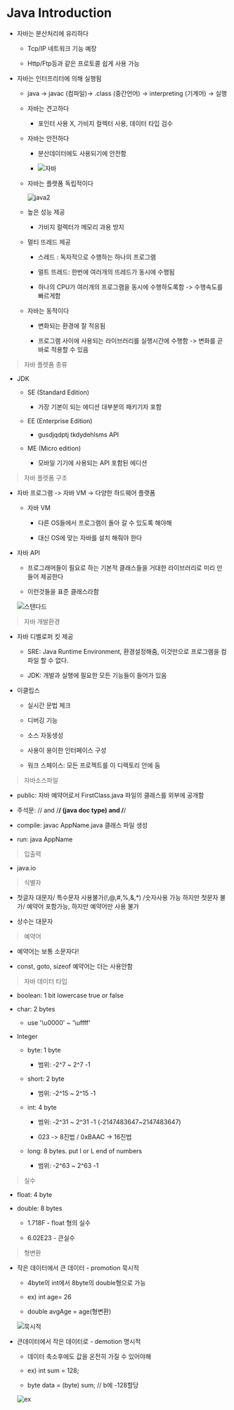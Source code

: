 # Java Introduction

* 자바는 분산처리에 유리하다

  * Tcp/IP 네트워크 기능 예장

  * Http/Ftp등과 같은 프로토콜 쉽게 사용 가능

* 자바는 인터프리터에 의해 실행됨

  * java -> javac (컴파일)-> .class (중간언어) -> interpreting (기계어) -> 실행

  * 자바는 견고하다

    * 포인터 사용 X, 가비지 컬렉터 사용, 데이터 타입 검수
  
  * 자바는 안전하다

    * 분산데이터에도 사용되기에 안전함

    * ![자바](images/20210704_233515.png)
  
  * 자바는 플랫폼 독립적이다

    ![java2](images/20210704_233603.png)

  * 높은 성능 제공

    * 가비지 컬렉터가 메모리 과용 방지

  * 멀티 뜨레드 제공

    * 스레드 : 독자적으로 수행하는 하나의 프로그램

    * 멀트 뜨레드: 한번에 여러개의 뜨레드가 동시에 수행됨

    * 하나의 CPU가 여러개의 프로그램을 동시에 수행하도록함 -> 수행속도를 빠르게함

  * 자바는 동적이다

    * 변화되는 환경에 잘 적응됨

    * 프로그램 사이에 사용되는 라이브러리를 실행시간에 수행함 -> 변화를 곧바로 적용할 수 있음

> 자바 플렛폼 종류

* JDK

  * SE (Standard Edition)

    * 가장 기본이 되는 에디션 대부분의 패키기자 포함

  * EE (Enterprise Edition)

    * gusdjqdptj tkdydehlsms API

  * ME (Micro edition)

    * 모바일 기기에 사용되는 API 포함된 에디션

> 자바 플렛폼 구조

* 자바 프로그램 -> 자바 VM -> 다양한 하드웨어 플랫폼

  * 자바 VM

    * 다른 OS들에서 프로그램이 돌아 갈 수 있도록 해야해

    * 대신 OS에 맞는 자바를 설치 해줘야 한다

* 자바 API

  * 프로그래머들이 필요로 하는 기본적 클래스들을 거대한 라이브러리로 미리 만들어 제공한다

  * 이런것들을 표준 클래스라함

  ![스탠다드](images/20210704_234745.png)

> 자바 개발환경

* 자바 디벨로퍼 킷 제공

  * SRE: Java Runtime Environment, 환경설정해줌, 이것만으로 프로그램을 컴파일 할 수 없다.

  * JDK: 개발과 실행에 필요한 모든 기능들이 들어가 있음

* 이클립스

  * 실시간 문법 체크

  * 디버깅 기능

  * 소스 자동생성

  * 사용이 용이한 인터페이스 구성

  * 워크 스페이스: 모든 프로젝트를 이 디렉토리 안에 둠

> 자바소스파일

* public: 자바 예약어로서 FirstClass.java 파일의 클래스를 외부에 공개함

* 주석문: // and /******/ (java doc type) and /******/

* compile: javac AppName.java 클래스 파일 생성

* run:  java AppName

> 입출력

* java.io

> 식별자

* 첫글자 대문자/ 특수문자 사용불가(!,@,#,%,&,*) /숫자사용 가능 하지만 첫문자 불가/ 예약어 포함가능, 하지만 예약어만 사용 불가

* 상수는 대문자

> 예약어

* 예약어는 보통 소문자다!

* const, goto, sizeof 예약어는 더는 사용안함

> 자바 데이터 타입

* boolean: 1 bit lowercase true or false

* char: 2 bytes

  * use '\u0000' ~ '\uffff'

* Integer

  * byte: 1 byte

    * 범위: -2^7 ~ 2^7 -1

  * short: 2 byte

    * 범위: -2^15 ~ 2^15 -1

  * int: 4 byte

    * 범위: -2^31 ~ 2^31 -1 (-2147483647~2147483647)

    * 023 -> 8진법 / 0xBAAC -> 16진법

  * long: 8 bytes. put l or L end of numbers

    * 범위: -2^63 ~ 2^63 -1

> 실수

* float: 4 byte

* double: 8 bytes

  * 1.718F - float 형의 실수

  * 6.02E23 - 큰실수

> 형변환

* 작은 데이터에서 큰 데이터 - promotion 묵시적

  * 4byte의 int에서 8byte의 double형으로 가능

  * ex) int age= 26
  
  * double avgAge = age(형변환)

  ![묵시적](images/20210705_011419.png)

* 큰데이터에서 작은 데이터로 - demotion 명시적

  * 데이터 축소후에도 값을 온전히 가질 수 있어야해

  * ex) int sum = 128;

  * byte data = (byte) sum; // b에 -128할당

  ![ex](images/20210705_012051.png)
